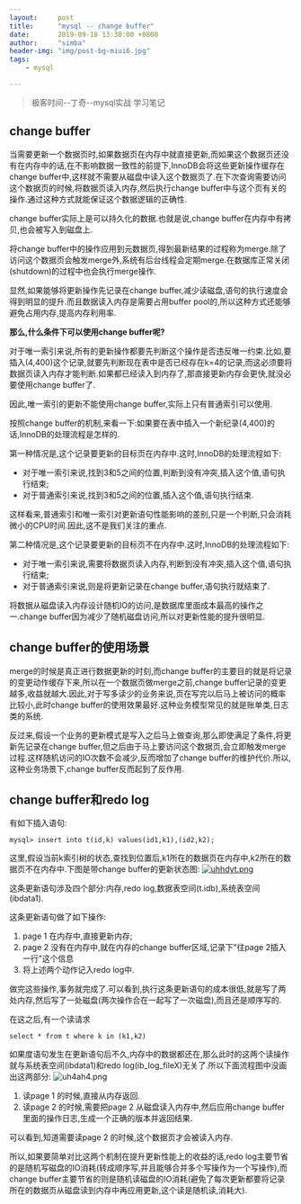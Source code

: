 ```yaml
---
layout:     post
title:      "mysql -- change buffer"
date:       2019-09-18 13:30:00 +0800
author:     "simba"
header-img: "img/post-bg-miui6.jpg"
tags:
    - mysql

---
```


> 极客时间--丁奇--mysql实战 学习笔记


##	change buffer
当需要更新一个数据页时,如果数据页在内存中就直接更新,而如果这个数据页还没有在内存中的话,在不影响数据一致性的前提下,InnoDB会将这些更新操作缓存在change buffer中,这样就不需要从磁盘中读入这个数据页了.在下次查询需要访问这个数据页的时候,将数据页读入内存,然后执行change buffer中与这个页有关的操作.通过这种方式就能保证这个数据逻辑的正确性.

change buffer实际上是可以持久化的数据.也就是说,change buffer在内存中有拷贝,也会被写入到磁盘上.

将change buffer中的操作应用到元数据页,得到最新结果的过程称为merge.除了访问这个数据页会触发merge外,系统有后台线程会定期merge.在数据库正常关闭(shutdown)的过程中也会执行merge操作.

显然,如果能够将更新操作先记录在change buffer,减少读磁盘,语句的执行速度会得到明显的提升.而且数据读入内存是需要占用buffer pool的,所以这种方式还能够避免占用内存,提高内存利用率.

**那么,什么条件下可以使用change buffer呢?**

对于唯一索引来说,所有的更新操作都要先判断这个操作是否违反唯一约束.比如,要插入(4,400)这个记录,就要先判断现在表中是否已经存在k=4的记录,而这必须要将数据页读入内存才能判断.如果都已经读入到内存了,那直接更新内存会更快,就没必要使用change buffer了.

因此,唯一索引的更新不能使用change buffer,实际上只有普通索引可以使用.

按照change buffer的机制,来看一下:如果要在表中插入一个新纪录(4,400)的话,InnoDB的处理流程是怎样的.

第一种情况是,这个记录要更新的目标页在内存中.这时,InnoDB的处理流程如下:
*	对于唯一索引来说,找到3和5之间的位置,判断到没有冲突,插入这个值,语句执行结束;
*	对于普通索引来说,找到3和5之间的位置,插入这个值,语句执行结束.

这样看来,普通索引和唯一索引对更新语句性能影响的差别,只是一个判断,只会消耗微小的CPU时间.因此,这不是我们关注的重点.

第二种情况是,这个记录要更新的目标页不在内存中.这时,InnoDB的处理流程如下:
*	对于唯一索引来说,需要将数据页读入内存,判断到没有冲突,插入这个值,语句执行结束;
*	对于普通索引来说,则是将更新记录在change buffer,语句执行就结束了.

将数据从磁盘读入内存设计随机IO的访问,是数据库里面成本最高的操作之一.change buffer因为减少了随机磁盘访问,所以对更新性能的提升很明显.


##	change buffer的使用场景
merge的时候是真正进行数据更新的时刻,而change buffer的主要目的就是将记录的变更动作缓存下来,所以在一个数据页做merge之前,change buffer记录的变更越多,收益就越大.因此,对于写多读少的业务来说,页在写完以后马上被访问的概率比较小,此时change buffer的使用效果最好.这种业务模型常见的就是账单类,日志类的系统.

反过来,假设一个业务的更新模式是写入之后马上做查询,那么即使满足了条件,将更新先记录在change buffer,但之后由于马上要访问这个数据页,会立即触发merge过程.这样随机访问的IO次数不会减少,反而增加了change buffer的维护代价.所以,这种业务场景下,change buffer反而起到了反作用.



##	change buffer和redo log
有如下插入语句:
```
mysql> insert into t(id,k) values(id1,k1),(id2,k2);

```

这里,假设当前k索引树的状态,查找到位置后,k1所在的数据页在内存中,k2所在的数据页不在内存中.下图是带change buffer的更新状态图:
[![uhhdyt.png](https://s2.ax1x.com/2019/10/08/uhhdyt.png)](https://imgchr.com/i/uhhdyt)

这条更新语句涉及四个部分:内存,redo log,数据表空间(t.idb),系统表空间(ibdata1).

这条更新语句做了如下操作:
1.	page 1 在内存中,直接更新内存;
2.	page 2 没有在内存中,就在内存的change buffer区域,记录下"往page 2插入一行"这个信息
3.	将上述两个动作记入redo log中.

做完这些操作,事务就完成了.可以看到,执行这条更新语句的成本很低,就是写了两处内存,然后写了一处磁盘(两次操作合在一起写了一次磁盘),而且还是顺序写的.

在这之后,有一个读请求
```
select * from t where k in (k1,k2)
```

如果度语句发生在更新语句后不久,内存中的数据都还在,那么此时的这两个读操作就与系统表空间(ibdata1)和redo log(ib_log_fileX)无关了.所以下面流程图中没画出这两部分:
![uh4ah4.png](https://s2.ax1x.com/2019/10/08/uh4ah4.png)

1.	读page 1 的时候,直接从内存返回.
2.	读page 2 的时候,需要把page 2 从磁盘读入内存中,然后应用change buffer里面的操作日志,生成一个正确的版本并返回结果.

可以看到,知道需要读page 2 的时候,这个数据页才会被读入内存.

所以,如果要简单对比这两个机制在提升更新性能上的收益的话,redo log主要节省的是随机写磁盘的IO消耗(转成顺序写,并且能够合并多个写操作为一个写操作),而change buffer主要节省的则是随机读磁盘的IO消耗(避免了每次更新都要将记录所在的数据页从磁盘读到内存中再应用更新,这个读是随机读,消耗大).
